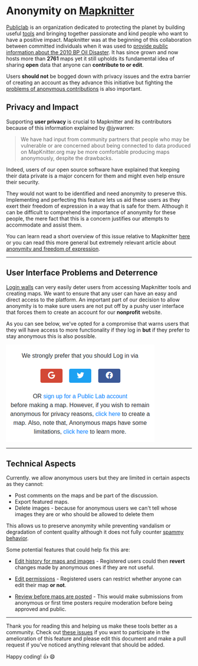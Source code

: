 # Anonymity on [Mapknitter](https://mapknitter.org)

[Publiclab](https://publiclab.org) is an organization dedicated to protecting the planet by building useful [tools](https://github.com/publiclab) and bringing together passionate and kind people who want to have a positive impact. Mapknitter was at the beginning of this collaboration between committed individuals when it was used to [provide public information about the 2010 BP Oil Disaster](https://publiclab.org/wiki/stories). It has since grown and now hosts more than **2761** maps yet it still upholds its fundamental idea of sharing **open** data that anyone can **contribute to or edit**.  

Users **should not** be bogged down with privacy issues and the extra barrier of creating an account as they advance this initiative but fighting the [problems of anonymous contributions](https://github.com/publiclab/mapknitter/issues/1029) is also important.

## Privacy and Impact
 Supporting **user privacy** is crucial to Mapknitter and its contributors because of this information explained by @jywarren:

> We have had input from community partners that people who may be  vulnerable or are concerned about being connected to data produced on  MapKnitter.org may be more comfortable producing maps anonymously,  despite the drawbacks. 

Indeed, users of our open source software have explained that keeping their data private is a major concern for them and might even help ensure their security. 

They would not want to be identified and need anonymity to preserve this. Implementing and perfecting this feature lets us aid these users as they exert their freedom of expression in a way that is safe for them. Although it can be difficult to comprehend the importance of anonymity for these people, the mere fact that this is a concern justifies our attempts to accommodate and assist them.

You can learn read a short overview of this issue relative to Mapknitter [here](https://github.com/publiclab/mapknitter/issues/1021#issuecomment-565624601) or you can read this more general but extremely relevant article about [anonymity and freedom of expression](https://www.eff.org/files/filenode/unspecialrapporteurfoe2011-final_3.pdf).

---

## User Interface Problems and Deterrence

[Login walls](https://www.nngroup.com/articles/login-walls/) can very easily deter users from accessing Mapknitter tools and creating maps. We want to ensure that any user can have an easy and direct access to the platform. An important part of our decision to allow anonymity is to make sure users are not put off by a pushy user interface that forces them to create an account for our **nonprofit** website.

As you can see below, we've opted for a compromise that warns users that they will have access to more functionality if they log in **but** if they prefer to stay anonymous this is also possible.

![mapknitter](https://raw.githubusercontent.com/Uzay-G/mapknitter/main/mapknitter-anon.png)

---

## Technical Aspects

Currently. we allow anonymous users but they are limited in certain aspects as they cannot:

- Post comments on the maps and be part of the discussion.
- Export featured maps.
- Delete images - because for anonymous users we can't tell whose images they are or who should be allowed to delete  them

This allows us to preserve anonymity while preventing vandalism or degradation of content quality although it does not fully counter [spammy behavior](https://github.com/publiclab/mapknitter/issues/246). 

Some potential features that could help fix this are:

- [Edit history for maps and images](https://github.com/publiclab/mapknitter/issues/463#issuecomment-478184881) - Registered users could then **revert** changes made by anonymous ones if they are not useful.

- [Edit permissions](https://github.com/publiclab/mapknitter/issues/84#issuecomment-510123139) - Registered users can restrict whether anyone can edit their map **or not**.

- [Review before maps are posted](https://github.com/publiclab/mapknitter/issues/1029) - This would make submissions from anonymous or first time posters require moderation before being approved and public.

---

Thank you for reading this and helping us make these tools better as a community. Check out [these issues](https://github.com/publiclab/mapknitter/issues?page=1&q=is%3Aissue+anonymous&utf8=%E2%9C%93) if you want to participate in the amelioration of this feature and please edit this document and make a pull request if you've noticed anything relevant that should be added.

Happy coding! :+1: :smile:
